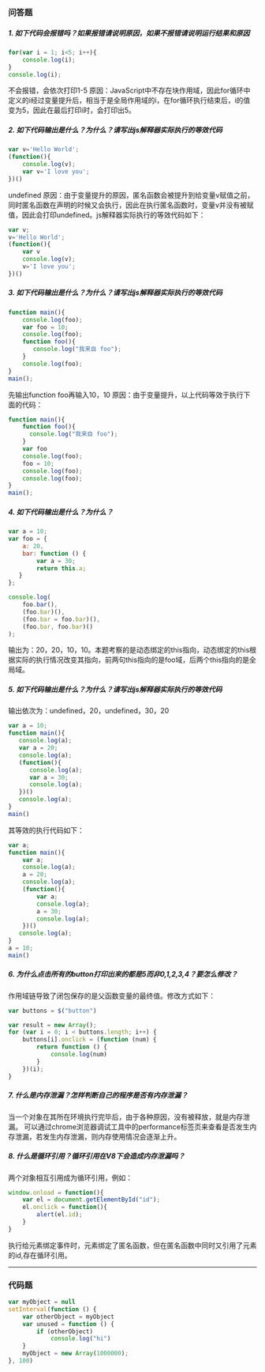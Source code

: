 ### 问答题
##### 1. 如下代码会报错吗？如果报错请说明原因，如果不报错请说明运行结果和原因
```javascript
for(var i = 1; i<5; i++){
    console.log(i);
}
console.log(i);
```
不会报错，会依次打印1-5
原因：JavaScript中不存在块作用域，因此for循环中定义的i经过变量提升后，相当于是全局作用域的i，在for循环执行结束后，i的值变为5，因此在最后打印i时，会打印出5。
##### 2. 如下代码输出是什么？为什么？请写出js解释器实际执行的等效代码
```javascript
var v='Hello World'; 
(function(){ 
    console.log(v); 
    var v='I love you'; 
})()
```
undefined
原因：由于变量提升的原因，匿名函数会被提升到给变量v赋值之前，同时匿名函数在声明的时候又会执行，因此在执行匿名函数时，变量v并没有被赋值，因此会打印undefined。js解释器实际执行的等效代码如下：
```javascript
var v;
v='Hello World'; 
(function(){ 
    var v
    console.log(v); 
    v='I love you'; 
})() 
```
##### 3. 如下代码输出是什么？为什么？请写出js解释器实际执行的等效代码
```javascript
function main(){ 
    console.log(foo);    
    var foo = 10;
    console.log(foo);    
    function foo(){ 
       console.log("我来自 foo"); 
    } 
    console.log(foo);    
} 
main();
```
先输出function foo再输入10，10
原因：由于变量提升，以上代码等效于执行下面的代码：
```javascript
function main(){ 
    function foo(){ 
      console.log("我来自 foo"); 
    } 
    var foo
    console.log(foo);    
    foo = 10;
    console.log(foo);     
    console.log(foo);     
} 
main();
```
##### 4. 如下代码输出是什么？为什么？
```javascript
var a = 10;
var foo = {
    a: 20,
    bar: function () {
        var a = 30;
        return this.a;
   }
};

console.log(
    foo.bar(),             
    (foo.bar)(),           
    (foo.bar = foo.bar)(), 
    (foo.bar, foo.bar)()   
);
```
输出为：20，20，10，10。本题考察的是动态绑定的this指向，动态绑定的this根据实际的执行情况改变其指向，前两句this指向的是foo域，后两个this指向的是全局域。
##### 5. 如下代码输出是什么？为什么？请写出js解释器实际执行的等效代码
输出依次为：undefined，20，undefined，30，20
```javascript
var a = 10;
function main(){
   console.log(a);        
   var a = 20;
   console.log(a);        
   (function(){
      console.log(a);    
      var a = 30;
      console.log(a);     
   })()
   console.log(a);       
}
main()
```
其等效的执行代码如下：
```javascript
var a;
function main(){
    var a;
    console.log(a);        
    a = 20;
    console.log(a);        
    (function(){
        var a;
        console.log(a);    
        a = 30;
        console.log(a);     
    })()
   console.log(a);        
}
a = 10;
main()
```
##### 6. 为什么点击所有的button打印出来的都是5而非0,1,2,3,4？要怎么修改？
作用域链导致了闭包保存的是父函数变量的最终值。修改方式如下：
```javascript
var buttons = $("button")

var result = new Array();
for (var i = 0; i < buttons.length; i++) {
    buttons[i].onclick = (function (num) {
        return function () {
            console.log(num)
        }
    })(i);
}
```
##### 7. 什么是内存泄漏？怎样判断自己的程序是否有内存泄漏？
当一个对象在其所在环境执行完毕后，由于各种原因，没有被释放，就是内存泄漏。
可以通过chrome浏览器调试工具中的performance标签页来查看是否发生内存泄漏，若发生内存泄漏，则内存使用情况会逐渐上升。
##### 8. 什么是循环引用？循环引用在V8下会造成内存泄漏吗？
两个对象相互引用成为循环引用，例如：
```javascript
window.onload = function(){
    var el = document.getElementById("id");
    el.onclick = function(){
        alert(el.id);
    }
}
```
执行给元素绑定事件时，元素绑定了匿名函数，但在匿名函数中同时又引用了元素的id,存在循环引用。

---
### 代码题
```javascript
var myObject = null
setInterval(function () {
    var otherObject = myObject
    var unused = function () {
        if (otherObject)
            console.log("hi")
    }
    myObject = new Array(1000000);
}, 100)
```